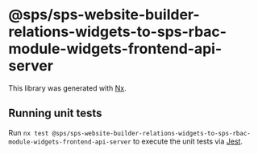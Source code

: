 # @sps/sps-website-builder-relations-widgets-to-sps-rbac-module-widgets-frontend-api-server

This library was generated with [Nx](https://nx.dev).

## Running unit tests

Run `nx test @sps/sps-website-builder-relations-widgets-to-sps-rbac-module-widgets-frontend-api-server` to execute the unit tests via [Jest](https://jestjs.io).
